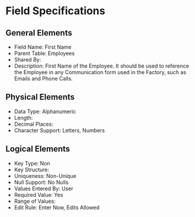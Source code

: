 # Field Specifications

## General Elements

- Field Name: First Name
- Parent Table: Employees
- Shared By: 
- Description: First Name of the Employee. It should be used to reference the Employee in any Communication form used in the Factory, such as Emails and Phone Calls.

## Physical Elements

- Data Type: Alphanumeric
- Length: 
- Decimal Places: 
- Character Support: Letters, Numbers 

## Logical Elements

- Key Type: Non
- Key Structure: 
- Uniqueness: Non-Unique
- Null Support: No Nulls
- Values Entered By: User
- Required Value: Yes
- Range of Values: 
- Edit Rule: Enter Now, Edits Allowed
